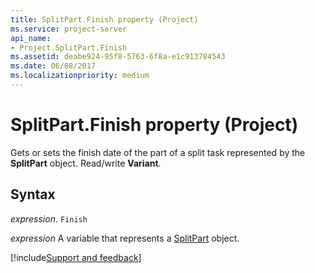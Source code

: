 ```yaml
---
title: SplitPart.Finish property (Project)
ms.service: project-server
api_name:
- Project.SplitPart.Finish
ms.assetid: deabe924-95f8-5763-6f8a-e1c913784543
ms.date: 06/08/2017
ms.localizationpriority: medium
---
```



# SplitPart.Finish property (Project)

Gets or sets the finish date of the part of a split task represented by the **SplitPart** object. Read/write **Variant**.


## Syntax

_expression_. `Finish`

_expression_ A variable that represents a [SplitPart](./Project.SplitPart.md) object.

[!include[Support and feedback](~/includes/feedback-boilerplate.md)]